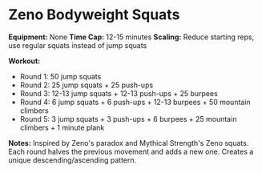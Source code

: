 # Zeno Bodyweight Squats

**Equipment:** None
**Time Cap:** 12-15 minutes
**Scaling:** Reduce starting reps, use regular squats instead of jump squats

**Workout:**
- Round 1: 50 jump squats
- Round 2: 25 jump squats + 25 push-ups
- Round 3: 12-13 jump squats + 12-13 push-ups + 25 burpees
- Round 4: 6 jump squats + 6 push-ups + 12-13 burpees + 50 mountain climbers
- Round 5: 3 jump squats + 3 push-ups + 6 burpees + 25 mountain climbers + 1 minute plank

**Notes:**
Inspired by Zeno's paradox and Mythical Strength's Zeno squats. Each round halves the previous movement and adds a new one. Creates a unique descending/ascending pattern.